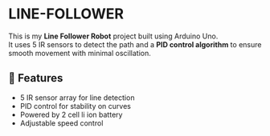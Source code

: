 # LINE-FOLLOWER
This is my **Line Follower Robot** project built using Arduino Uno.  
It uses 5 IR sensors to detect the path and a **PID control algorithm** to ensure smooth movement with minimal oscillation.

## 🔧 Features
- 5 IR sensor array for line detection
- PID control for stability on curves
- Powered by 2 cell li ion battery
- Adjustable speed control
